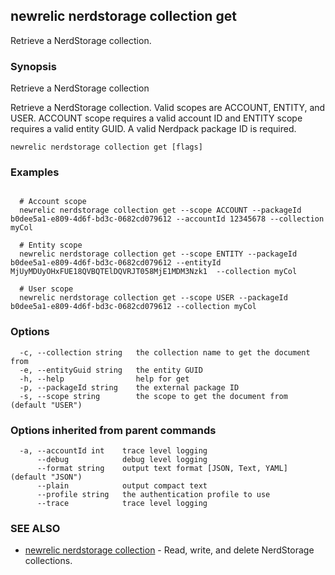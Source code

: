 ## newrelic nerdstorage collection get

Retrieve a NerdStorage collection.

### Synopsis

Retrieve a NerdStorage collection

Retrieve a NerdStorage collection.  Valid scopes are ACCOUNT, ENTITY, and USER.
ACCOUNT scope requires a valid account ID and ENTITY scope requires a valid entity
GUID.  A valid Nerdpack package ID is required.


```
newrelic nerdstorage collection get [flags]
```

### Examples

```

  # Account scope
  newrelic nerdstorage collection get --scope ACCOUNT --packageId b0dee5a1-e809-4d6f-bd3c-0682cd079612 --accountId 12345678 --collection myCol

  # Entity scope
  newrelic nerdstorage collection get --scope ENTITY --packageId b0dee5a1-e809-4d6f-bd3c-0682cd079612 --entityId MjUyMDUyOHxFUE18QVBQTElDQVRJT058MjE1MDM3Nzk1  --collection myCol

  # User scope
  newrelic nerdstorage collection get --scope USER --packageId b0dee5a1-e809-4d6f-bd3c-0682cd079612 --collection myCol

```

### Options

```
  -c, --collection string   the collection name to get the document from
  -e, --entityGuid string   the entity GUID
  -h, --help                help for get
  -p, --packageId string    the external package ID
  -s, --scope string        the scope to get the document from (default "USER")
```

### Options inherited from parent commands

```
  -a, --accountId int    trace level logging
      --debug            debug level logging
      --format string    output text format [JSON, Text, YAML] (default "JSON")
      --plain            output compact text
      --profile string   the authentication profile to use
      --trace            trace level logging
```

### SEE ALSO

* [newrelic nerdstorage collection](newrelic_nerdstorage_collection.md)	 - Read, write, and delete NerdStorage collections.

